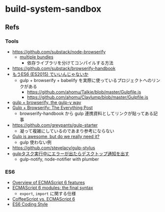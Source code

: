 # build-system-sandbox



## Refs
### Tools
- https://github.com/substack/node-browserify
  - [multiple bundles](https://github.com/substack/node-browserify#multiple-bundles)
    - 依存ライブラリを分けてコンパイルする方法
- https://github.com/substack/browserify-handbook
- [もうES6 (ES2015) でいいんじゃないか](http://havelog.ayumusato.com/develop/javascript/e651-es2015.html)
  - gulp + browserify + babelify を実際に使っているプロジェクトへのリンクがある
    - https://github.com/ahomu/Talkie/blob/master/Gulpfile.js
    - https://github.com/ahomu/Claylump/blob/master/Gulpfile.js
- [gulp + browserify, the gulp-y way](https://medium.com/@sogko/gulp-browserify-the-gulp-y-way-bb359b3f9623)
- [Gulp + Browserify: The Everything Post](http://viget.com/extend/gulp-browserify-starter-faq)
  - browserify-handbook から gulp 連携資料としてリンクが貼ってある記事
- https://github.com/greypants/gulp-starter
  - 凝って複雑にしているのであまり参考にならない
- [Gulp is awesome, but do we really need it?](http://gon.to/2015/02/26/gulp-is-awesome-but-do-we-really-need-it/)
  - gulp 使わない例
- https://github.com/stevelacy/gulp-stylus
- [gulpタスク実行中にエラーが出たらデスクトップ通知を出す](http://qiita.com/nakajmg/items/8add9c58ea28a8f31eed)
  - gulp-notify, node-notifier with plumber

### ES6
- [Overview of ECMAScript 6 features](https://github.com/lukehoban/es6features)
- [ECMAScript 6 modules: the final syntax](http://www.2ality.com/2014/09/es6-modules-final.html)
  - `export`, `import` に関する仕様
- [CoffeeScript vs. ECMAScript 6](https://speakerdeck.com/polarblau/coffeescript-vs-ecmascript-6)
- [ES6 Coding Style](https://github.com/elierotenberg/coding-styles/blob/master/es6.md)
